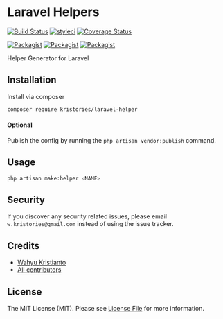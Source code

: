 # Laravel Helpers

[![Build Status](https://travis-ci.org/kristories/laravel-helpers.svg?branch=master)](https://travis-ci.org/kristories/laravel-helpers)
[![styleci](https://styleci.io/repos/229574465/shield)](https://styleci.io/repos/229574465)
[![Coverage Status](https://coveralls.io/repos/github/Kristories/laravel-helpers/badge.svg?branch=master)](https://coveralls.io/github/Kristories/laravel-helpers?branch=master)

[![Packagist](https://img.shields.io/packagist/v/kristories/laravel-helpers.svg)](https://packagist.org/packages/kristories/laravel-helpers)
[![Packagist](https://poser.pugx.org/kristories/laravel-helpers/d/total.svg)](https://packagist.org/packages/kristories/laravel-helpers)
[![Packagist](https://img.shields.io/packagist/l/kristories/laravel-helpers.svg)](https://packagist.org/packages/kristories/laravel-helpers)

Helper Generator for Laravel

## Installation

Install via composer
```bash
composer require kristories/laravel-helper
```

#### Optional

Publish the config by running the `php artisan vendor:publish` command.

## Usage

```bash
php artisan make:helper <NAME>
```

## Security

If you discover any security related issues, please email `w.kristories@gmail.com` instead of using the issue tracker.

## Credits

- [Wahyu Kristianto](https://github.com/kristories)
- [All contributors](https://github.com/kristories/laravel-helpers/graphs/contributors)

## License

The MIT License (MIT). Please see [License File](LICENSE.md) for more information.
